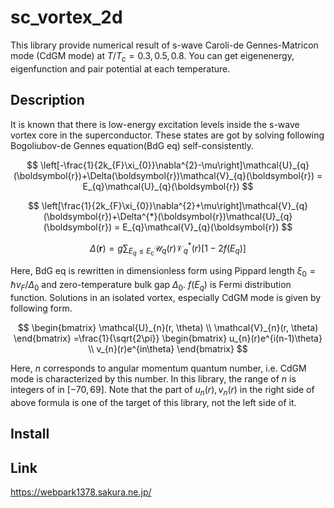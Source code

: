 # sc_vortex_2d
This library provide numerical result of s-wave Caroli-de Gennes-Matricon mode (CdGM mode) at $T/T_c=0.3, 0.5, 0.8$.
You can get eigenenergy, eigenfunction and pair potential at each temperature.

## Description
It is known that there is low-energy excitation levels inside the s-wave vortex core in the superconductor.
These states are got by solving following Bogoliubov-de Gennes equation(BdG eq) self-consistently.

$$
\left[-\frac{1}{2k_{F}\xi_{0}}\nabla^{2}-\mu\right]\mathcal{U}_{q}(\boldsymbol{r})+\Delta(\boldsymbol{r})\mathcal{V}_{q}(\boldsymbol{r}) = E_{q}\mathcal{U}_{q}(\boldsymbol{r}) 
$$

$$
\left[\frac{1}{2k_{F}\xi_{0}}\nabla^{2}+\mu\right]\mathcal{V}_{q}(\boldsymbol{r})+\Delta^{*}(\boldsymbol{r})\mathcal{U}_{q}(\boldsymbol{r}) = E_{q}\mathcal{V}_{q}(\boldsymbol{r})  
$$

$$
\Delta(\boldsymbol{r})=g\sum_{E_{q}\leq E_{\mathrm{c}}} \mathcal{U}_{q}(r)\mathcal{V}_{q}^{*}(r)[1-2f(E_{q})] 
$$

Here, BdG eq is rewritten in dimensionless form using Pippard length $\xi_{0} = \hbar v_{F}/\Delta_{0}$ and zero-temperature bulk gap $\Delta_{0}$.
$f(E_{q})$ is Fermi distribution function. Solutions in an isolated vortex, especially CdGM mode is given by following form.

$$
\begin{bmatrix}
\mathcal{U}_{n}(r, \theta) \\
\mathcal{V}_{n}(r, \theta)
\end{bmatrix}
=\frac{1}{\sqrt{2\pi}}
\begin{bmatrix}
u_{n}(r)e^{i(n-1)\theta} \\
v_{n}(r)e^{in\theta}
\end{bmatrix}
$$


Here, $n$ corresponds to angular momentum quantum number, i.e. CdGM mode is characterized by this number. In this library, the range of $n$ is integers of in $[-70, 69]$. Note that the part of $u_{n}(r), v_{n}(r)$ in the right side of above formula is one of the target of this library, not the left side of it.

## Install

## Link
https://webpark1378.sakura.ne.jp/

